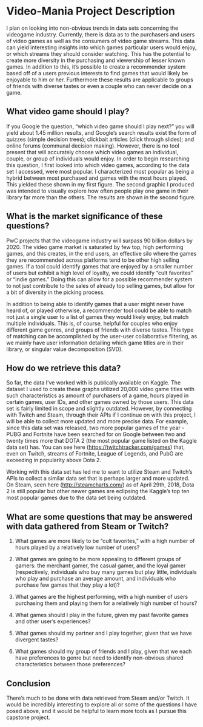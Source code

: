 
# Video-Mania Project Description
I plan on looking into non-obvious trends in data sets concerning the videogame industry. Currently, there is data as to the purchasers and users of video games as well as the consumers of video game streams. This data can yield interesting insights into which games particular users would enjoy, or which streams they should consider watching. This has the potential to create more diversity in the purchasing and viewership of lesser known games. In addition to this, it’s possible to create a recommender system based off of a users previous interests to find games that would likely be enjoyable to him or her. Furthermore these results are applicable to groups of friends with diverse tastes or even a couple who can never decide on a game.

## What video game should I play?

If you Google the question, “which video game should I play next?” you will yield about 1.45 million results, and Google’s search results exist the form of quizzes (simple decision trees); clickbait articles (click through slides); and online forums (communal decision making). However, there is no tool present that will accurately choose which video games an individual, couple, or group of individuals would enjoy. In order to begin researching this question, I first looked into which video games, according to the data set I accessed, were most popular. I characterized most popular as being a hybrid between most purchased and games with the most hours played. This yielded these shown in my first figure. The second graphic I produced was intended to visually explore how often people play one game in their library far more than the others. The results are shown in the second figure. 

## What is the market significance of these questions?
PwC projects that the videogame industry will surpass 90 billion dollars by 2020. The video game market is saturated by few top, high performing games, and this creates, in the end users, an effective silo where the games they are recommended across platforms tend to be other high selling games. If a tool could identify games that are enjoyed by a smaller number of users but exhibit a high level of loyalty, we could identify “cult favorites” or “indie games.” Doing this can allow for a possible recommender system to not just contribute to the sales of already top selling games, but allow for a bit of diversity in the picking process.

In addition to being able to identify games that a user might never have heard of, or played otherwise, a recommender tool could be able to match not just a single user to a list of games they would likely enjoy, but match multiple individuals. This is, of course, helpful for couples who enjoy different game genres, and groups of friends with diverse tastes. This type of matching can be accomplished by the user-user collaborative filtering, as we mainly have user information detailing which game titles are in their library, or singular value decomposition (SVD).

## How do we retrieve this data?
So far, the data I’ve worked with is publically available on Kaggle. The dataset I used to create these graphs utilized 20,000 video game titles with such characteristics as amount of purchasers of a game, hours played in certain games, user IDs, and other games owned by those users. This data set is fairly limited in scope and slightly outdated. However, by connecting with Twitch and Steam, through their APIs if I continue on with this project, I will be able to collect more updated and more precise data. For example, since this data set was released, two more popular games of the year - PUBG and Fortnite have been searched for on Google between two and twenty times more that DOTA 2 (the most popular game listed on the Kaggle data set) has. You can see here (https://twitchtracker.com/games) that, even on Twitch, streams of Fortnite, League of Legends, and PubG are exceeding in popularity above Dota 2.

Working with this data set has led me to want to utilize Steam and Twitch’s APIs to collect a similar data set that is perhaps larger and more updated. On Steam, seen here (http://steamcharts.com/) as of April 29th, 2018, Dota 2 is still popular but other newer games are eclipsing the Kaggle’s top ten most popular games due to the data set being outdated.

## What are some questions that may be answered with data gathered from Steam or Twitch?

1. What games are more likely to be “cult favorites,” with a high number of hours played by a relatively low number of users?

2. What games are going to be more appealing to different groups of gamers: the merchant gamer, the casual gamer, and the loyal gamer (respectively, individuals who buy many games but play little, individuals who play and purchase an average amount, and individuals who purchase few games that they play a lot)?

3. What games are the highest performing, with a high number of users purchasing them and playing them for a relatively high number of hours?

4. What games should I play in the future, given my past favorite games and other user’s experiences?

5. What games should my partner and I play together, given that we have divergent tastes?

6. What games should my group of friends and I play, given that we each have preferences to genre but need to identify non-obvious shared characteristics between those preferences?

## Conclusion

There’s much to be done with data retrieved from Steam and/or Twitch. It would be incredibly interesting to explore all or some of the questions I have posed above, and it would be helpful to learn more tools as I pursue this capstone project.




